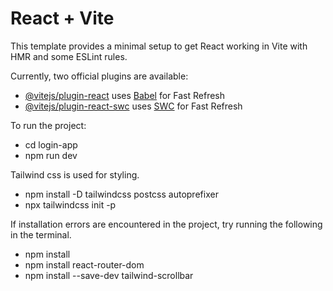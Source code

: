 # React + Vite

This template provides a minimal setup to get React working in Vite with HMR and some ESLint rules.

Currently, two official plugins are available:

- [@vitejs/plugin-react](https://github.com/vitejs/vite-plugin-react/blob/main/packages/plugin-react/README.md) uses [Babel](https://babeljs.io/) for Fast Refresh
- [@vitejs/plugin-react-swc](https://github.com/vitejs/vite-plugin-react-swc) uses [SWC](https://swc.rs/) for Fast Refresh


To run the project:

- cd login-app
- npm run dev


Tailwind css is used for styling.

- npm install -D tailwindcss postcss autoprefixer
- npx tailwindcss init -p


If installation errors are encountered in the project, try running the following in the terminal.

- npm install
- npm install react-router-dom
- npm install --save-dev tailwind-scrollbar
